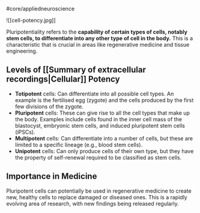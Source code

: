 #core/appliedneuroscience 

![[cell-potency.jpg]]

Pluripotentiality refers to the **capability of certain types of cells, notably stem cells, to differentiate into any other type of cell in the body.** This is a characteristic that is crucial in areas like regenerative medicine and tissue engineering.

## Levels of [[Summary of extracellular recordings|Cellular]] Potency

- **Totipotent** cells: Can differentiate into all possible cell types. An example is the fertilised egg (zygote) and the cells produced by the first few divisions of the zygote.
- **Pluripotent** cells: These can give rise to all the cell types that make up the body. Examples include cells found in the inner cell mass of the blastocyst, embryonic stem cells, and induced pluripotent stem cells (iPSCs).
- **Multipotent** cells: Can differentiate into a number of cells, but these are limited to a specific lineage (e.g., blood stem cells).
- **Unipotent** cells: Can only produce cells of their own type, but they have the property of self-renewal required to be classified as stem cells.

## Importance in Medicine

Pluripotent cells can potentially be used in regenerative medicine to create new, healthy cells to replace damaged or diseased ones. This is a rapidly evolving area of research, with new findings being released regularly.